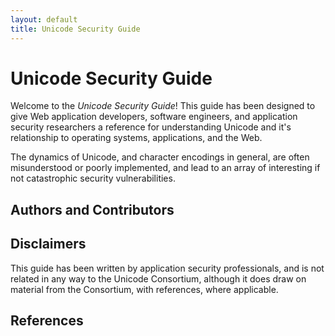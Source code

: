 ```yaml
---
layout: default
title: Unicode Security Guide
---
```


# Unicode Security Guide

Welcome to the _Unicode Security Guide_! This guide has been designed to give Web application developers, software engineers, and application security researchers a reference for understanding Unicode and it's relationship to operating systems, applications, and the Web.

The dynamics of Unicode, and character encodings in general, are often misunderstood or poorly implemented, and lead to an array of interesting if not catastrophic security vulnerabilities.

## Authors and Contributors

## Disclaimers
This guide has been written by application security professionals, and is not related in any way to the Unicode Consortium, although it does draw on material from the Consortium, with references, where applicable.

## References


